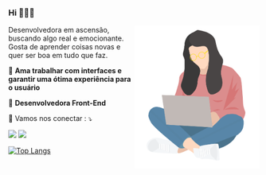 ### Hi 👋👨‍💻

<img src="https://github.com/danielle-o-n/danielle-o-n/blob/main/men.svg" width="250px" align="right" margin-left="10px" alt="Danielle Oliveira">

<p align="left"> 
  Desenvolvedora em ascensão, buscando algo real e emocionante. Gosta de aprender coisas novas e quer ser boa em tudo que faz. 
</p>

<p align="left">
  🦄 <strong>Ama trabalhar com interfaces e garantir uma ótima experiência para o usuário</strong>
</p>

<p align="left">
  💼 <strong>Desenvolvedora Front-End</strong>
</p>

<p align="left">
  💌 Vamos nos conectar : ⤵️
</p>

<p align="left">
  
  <a href="https://www.linkedin.com/in/danielle-o-n/" target="_blank" alt="Linkedin">
  <img src="https://img.shields.io/badge/-Linkedin-0e76a8?style=flat-square&logo=Linkedin&logoColor=white&link=LINK-DO-SEU-LINKEDIN" /></a>
  
  <a href="https://www.instagram.com/danielle.o.n/" target="_blank" alt="Instagram">
  <img src="https://img.shields.io/badge/-Instagram-DF0174?style=flat-square&labelColor=DF0174&logo=instagram&logoColor=white&link=LINK-DO-SEU-INSTAGRAM"/></a>
</p>  

[![Top Langs](https://github-readme-stats.vercel.app/api/top-langs/?username=danielle-o-n&layout=compact)](https://github.com/danielle-o-n/github-readme-stats)
